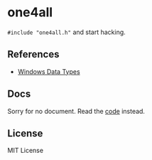 # one4all

`#include "one4all.h"` and start hacking.

## References

- [Windows Data Types](https://docs.microsoft.com/en-us/windows/desktop/winprog/windows-data-types)

## Docs

Sorry for no document. Read the [code](one4all.h) instead.

## License

MIT License
